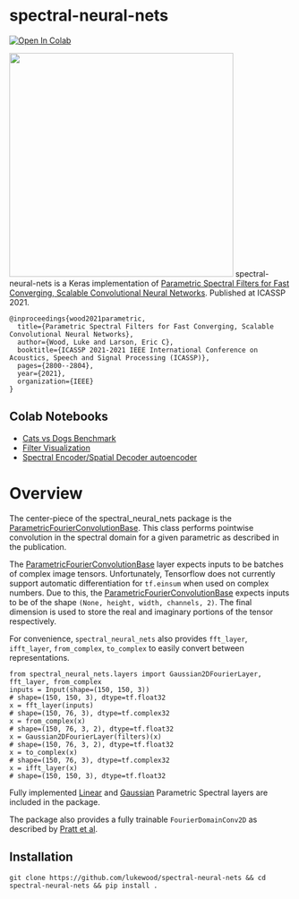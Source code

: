 # spectral-neural-nets
[![Open In Colab](https://colab.research.google.com/assets/colab-badge.svg)](https://colab.research.google.com/github/lukewood/spectral-neural-nets/blob/master/notebooks/Cats-vs-Dogs-Benchmark.ipynb)

<img src="img/overview.png" width=400/>
spectral-neural-nets is a Keras implementation of <a href="https://lukewood.dev/pdf/spectral-conv.pdf">Parametric Spectral Filters for Fast Converging, Scalable Convolutional Neural Networks<a/>.  Published at ICASSP 2021.

```
@inproceedings{wood2021parametric,
  title={Parametric Spectral Filters for Fast Converging, Scalable Convolutional Neural Networks},
  author={Wood, Luke and Larson, Eric C},
  booktitle={ICASSP 2021-2021 IEEE International Conference on Acoustics, Speech and Signal Processing (ICASSP)},
  pages={2800--2804},
  year={2021},
  organization={IEEE}
}
```
## Colab Notebooks
- [Cats vs Dogs Benchmark](https://colab.research.google.com/github/lukewood/spectral-neural-nets/blob/master/notebooks/Cats-vs-Dogs-Benchmark.ipynb)
- [Filter Visualization](https://colab.research.google.com/github/lukewood/spectral-neural-nets/blob/master/notebooks/Filter-Visualizations.ipynb)
- [Spectral Encoder/Spatial Decoder autoencoder](https://colab.research.google.com/github/lukewood/spectral-neural-nets/blob/master/notebooks/Spectral_Auto_Encoder.ipynb)

# Overview
The center-piece of the spectral_neural_nets package is the [ParametricFourierConvolutionBase](https://github.com/LukeWood/spectral-neural-nets/blob/master/spectral_neural_nets/layers/kernel/base.py#L4).  This class performs pointwise convolution in the spectral domain for a given parametric as described in the publication.

The [ParametricFourierConvolutionBase](https://github.com/LukeWood/spectral-neural-nets/blob/master/spectral_neural_nets/layers/kernel/base.py#L4) layer expects inputs to be batches of complex image tensors.  Unfortunately, Tensorflow does not currently support automatic differentiation for `tf.einsum` when used on complex numbers.  Due to this, the [ParametricFourierConvolutionBase](https://github.com/LukeWood/spectral-neural-nets/blob/master/spectral_neural_nets/layers/kernel/base.py#L4) expects inputs to be of the shape `(None, height, width, channels, 2)`.  The final dimension is used to store the real and imaginary portions of the tensor respectively.


For convenience, `spectral_neural_nets` also provides `fft_layer`, `ifft_layer`, `from_complex`, `to_complex` to easily convert between representations.
```
from spectral_neural_nets.layers import Gaussian2DFourierLayer, fft_layer, from_complex
inputs = Input(shape=(150, 150, 3))
# shape=(150, 150, 3), dtype=tf.float32
x = fft_layer(inputs)
# shape=(150, 76, 3), dtype=tf.complex32
x = from_complex(x)
# shape=(150, 76, 3, 2), dtype=tf.float32
x = Gaussian2DFourierLayer(filters)(x)
# shape=(150, 76, 3, 2), dtype=tf.float32
x = to_complex(x)
# shape=(150, 76, 3), dtype=tf.complex32
x = ifft_layer(x)
# shape=(150, 150, 3), dtype=tf.float32
```

Fully implemented [Linear](https://github.com/LukeWood/spectral-neural-nets/blob/master/spectral_neural_nets/layers/kernel/linear.py) and [Gaussian](https://github.com/LukeWood/spectral-neural-nets/blob/master/spectral_neural_nets/layers/kernel/gaussian.py) Parametric Spectral layers are included in the package.

The package also provides a fully trainable `FourierDomainConv2D` as described by [Pratt et al](http://ecmlpkdd2017.ijs.si/papers/paperID11.pdf).

## Installation
```
git clone https://github.com/lukewood/spectral-neural-nets && cd spectral-neural-nets && pip install .
```
